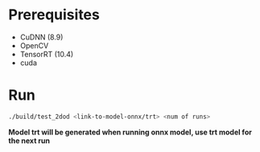 # Prerequisites

- CuDNN (8.9)
- OpenCV
- TensorRT (10.4)
- cuda

# Run

```bash 
./build/test_2dod <link-to-model-onnx/trt> <num of runs>
```

**Model trt will be generated when running onnx model, use trt model for the next run**